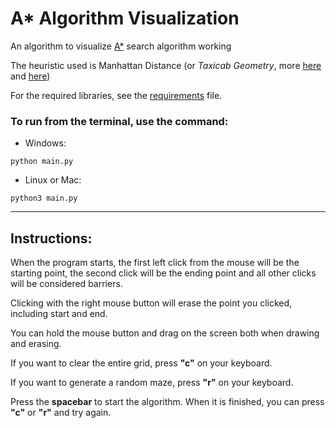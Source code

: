 # A* Algorithm Visualization

An algorithm to visualize [A*](https://en.wikipedia.org/wiki/A*_search_algorithm) search algorithm working

The heuristic used is Manhattan Distance (or *Taxicab Geometry*, more [here](https://en.wikipedia.org/wiki/Taxicab_geometry) and [here](https://xlinux.nist.gov/dads/HTML/manhattanDistance.html))

For the required libraries, see the [requirements](../master/requirements.txt) file.

### To run from the terminal, use the command:
* Windows:
```
python main.py
```
* Linux or Mac:
```
python3 main.py
```
------
## Instructions:
When the program starts, the first left click from the mouse will be the starting point, the second click will be the ending point and all other clicks will be considered barriers.

Clicking with the right mouse button will erase the point you clicked, including start and end.

You can hold the mouse button and drag on the screen both when drawing and erasing.

If you want to clear the entire grid, press **"c"** on your keyboard.

If you want to generate a random maze, press **"r"** on your keyboard.

Press the **spacebar** to start the algorithm. When it is finished, you can press **"c"** or **"r"** and try again.

